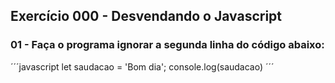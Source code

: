 ## Exercício 000 - Desvendando o Javascript

### 01 - Faça o programa ignorar a segunda linha do código abaixo:

´´´javascript
let saudacao = 'Bom dia';
console.log(saudacao)
´´´